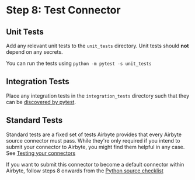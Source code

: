 # Step 8: Test Connector

## Unit Tests

Add any relevant unit tests to the `unit_tests` directory. Unit tests should **not** depend on any secrets.

You can run the tests using `python -m pytest -s unit_tests`

## Integration Tests

Place any integration tests in the `integration_tests` directory such that they can be [discovered by pytest](https://docs.pytest.org/en/6.2.x/goodpractices.html#conventions-for-python-test-discovery).

## Standard Tests

Standard tests are a fixed set of tests Airbyte provides that every Airbyte source connector must pass. While they're only required if you intend to submit your connector to Airbyte, you might find them helpful in any case. See [Testing your connectors](https://docs.airbyte.io/contributing-to-airbyte/building-new-connector/testing-connectors)

If you want to submit this connector to become a default connector within Airbyte, follow steps 8 onwards from the [Python source checklist](https://docs.airbyte.io/tutorials/tutorials/building-a-python-source#step-8-set-up-standard-tests)

